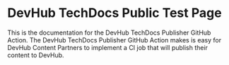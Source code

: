 # DevHub TechDocs Public Test Page

This is the documentation for the DevHub TechDocs Publisher GitHub Action. The DevHub TechDocs Publisher GitHub Action makes is easy for DevHub Content Partners to implement a CI job that will publish their content to DevHub.   
